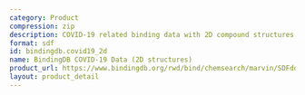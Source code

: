 ```yaml
---
category: Product
compression: zip
description: COVID-19 related binding data with 2D compound structures
format: sdf
id: bindingdb.covid19_2d
name: BindingDB COVID-19 Data (2D structures)
product_url: https://www.bindingdb.org/rwd/bind/chemsearch/marvin/SDFdownload.jsp?download_file=/rwd/bind/downloads/BindingDB_Covid-19_2D_202507_sdf.zip
layout: product_detail
---
```

